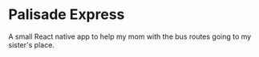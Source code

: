 # Palisade Express

A small React native app to help my mom with the bus routes going to my sister's place.
